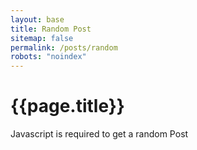 ```yaml
---
layout: base
title: Random Post
sitemap: false
permalink: /posts/random
robots: "noindex"
---
```

# {{page.title}}
<script src="{% link assets/js/posts_random.js %}"></script>
<script>location.replace(linkToRandomBlogPost())</script>
<noscript>Javascript is required to get a random Post</noscript>